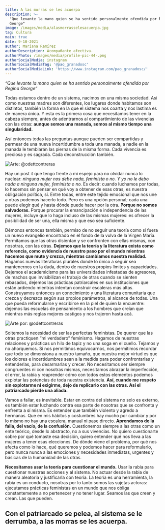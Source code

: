 ```yaml
---
title: A las morras se les acuerpa
description: >-
  "Que levante la mano quien se ha sentido personalmente ofendida por Regina
  George"
image: /images/media/alasmorrasselesacuerpa.jpg
tag: Cultura
main: true
date: 9-10-2021
author: Mariana Ramírez
authorDescription: Acompañante afectiva.
authorPhoto: /images/media/profile-pic-44-.png
authorSocialMedia: instagram
authorSocialMediaTag: '@pao_granadosc'
authorSocialMediaLink: 'https://www.instagram.com/pao_granadosc/'
---
```

_“Que levante la mano quien se ha sentido personalmente ofendida por Regina George”_

Todas estamos dentro de un sistema, nacimos en una misma sociedad. Así como nuestras madres son diferentes, los lugares donde habitamos son distintos, también la forma en la que el sistema nos coarta y nos lastima es de manera única. Y esta es la primera cosa que necesitamos tener en la cabeza siempre, antes de adentrarnos al compartimiento de las vivencias con las otras: **aunque somos una manada, somos al mismo tiempo una singularidad.** 

Así entonces todas las preguntas aunque pueden ser compartidas y permear de una nueva incertidumbre a toda una manada, a nadie en la manada le temblarán las piernas de la misma forma. Cada vivencia es preciosa y es sagrada. Cada deconstrucción también.

![](/images/media/sororidad.jpg "Arte: @odettcontreras")

Hay un post it que tengo frente a mi espejo para no olvidar nunca lo nuclear: _ninguna mujer nos debe nada, feminista o no. Y yo no le debo nada a ninguna mujer, feminista o no._ Es decir: cuando luchamos por todas, lo hacemos sin pensar en qué voy a obtener de esas otras, es nuestra obligación política, sí. Entre todas, entre este tejido emocional que nos une a otras podemos hacerlo todo. Pero es una opción personal; cada una puede elegir qué y hasta dónde puede hacer por la otra. **Porque no somos salvadoras.** Porque procurar la emancipación e independencia de las mujeres, incluye que lo haga incluso de las mismas mujeres: es ofrecer la posibilidad de ser una, ella misma y que eso sea suficiente.

Démonos entonces también, permiso de no seguir una teoría como si fuera un nuevo evangelio encontrado en el fondo de la vulva de la Virgen María. Permitamos que las otras disientan y se confronten con ellas mismas, con nosotras, con las otras. **Dejemos que la teoría y la literatura exista como referencia, como evidencia de nuestro paso por el mundo mientras hacemos que mute y crezca, mientras cambiamos nuestra realidad.** Hagamos nuevas literaturas plurales donde lo único a seguir sea mantenernos en la duda, dentro de nuestros propios límites y capacidades. Dejemos el academicismo para las universidades infestadas de agresores, de machos que invisibilizan el trabajo de otras cuando se sienten rebasados, dejemos las prácticas patriarcales en sus instituciones que están ardiendo mientras intentan construir escaleras más altas. Construyamos entonces un conocimiento y una literatura comunitaria que crezca y decrezca según sus propios parámetros, al alcance de todas. Una que pueda reformularse y escribirse en la piel de quien la encuentre: dejemos las escuelas de pensamiento a los hombres que creían que mientras más reglas mejores castigos y nos trajeron hasta acá.

![](/images/media/ilustración_sin_título-10-1-.jpg "Arte por: @odettcontreras")

Soltemos la necesidad de ser las perfectas feministas. De querer que las otras practiquen “mi verdadero” feminismo. Hagamos de nuestras relaciones y prácticas un hilo de tapiz y no una soga en el cuello. Tejamos y no ahorquemos. Si nos permitimos equivocarnos, nos permitimos recordar que todo se dimensiona a nuestro tamaño, que nuestra mejor virtud es que los dolores e incertidumbres sean a la medida para poder confrontarlas y entenderlas, para desarmarlas y crecer. No necesitamos ser siempre congruentes ni con nosotras mismas, necesitamos abrazar la imperfección, el error, la rabia y reaprender cómo con todos estos elementos podemos explotar las potencias de toda nuestra existencia.
**Así, cuando me respeto sin explotarme ni exigirme, dejo de replicarlo con las otras.
Así el patriarcado pierde una aliada.**

Vamos a fallar, es inevitable. Estar en contra del sistema no solo es externo, es también estar luchando contra esa parte de nosotras que se confronta y enfrenta a sí misma. Es entender que también violento y agredo a hermanas. Que en mis hábitos y costumbres hay mucho por cambiar y por lo mismo no hay una escalera, manual ni pase directo. **Aprendamos de la falla, del vacío, de la confusión.** Cuestionemos siempre a las otras como un ente teórico, desde lo abstracto, no a sus vivencias. No quiero cuestionarte sobre por qué tomaste esa decisión, quiero entender qué nos lleva a las mujeres a tener esas elecciones. De dónde viene el problema, por qué nos afecta como lo hace, qué queremos y podemos hacer para reformularlo, pero nunca nunca a las emociones y necesidades inmediatas, urgentes y básicas de la humanidad de las otras.

**Necesitamos usar la teoría para cuestionar el mundo.** Usar la rabia para cuestionar nuestras acciones y al sistema. No actuar desde la rabia de manera aleatoria y justificarla con teoría. La teoría es una herramienta, la rabia es un conducto, nosotras por lo tanto somos las sujetas actoras: ejecutamos prácticas feministas en un mundo que nos obliga constantemente a no pertenecer y no tener lugar. Seamos las que creen y crean. Las que pueden.

## **Con el patriarcado se pelea, al sistema se le derrumba, a las morras se les acuerpa.**
